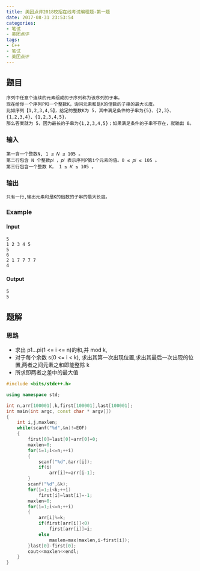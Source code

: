 ```yaml
---
title: 美团点评2018校招在线考试编程题-第一题
date: 2017-08-31 23:53:54
categories:
- 笔试
- 美团点评
tags:
- C++
- 笔试
- 美团点评
---
```

## 题目
	序列中任意个连续的元素组成的子序列称为该序列的子串。
	现在给你一个序列P和一个整数K，询问元素和是K的倍数的子串的最大长度。
	比如序列【1,2,3,4,5】，给定的整数K为 5，其中满足条件的子串为{5}、{2,3}、{1,2,3,4}、{1,2,3,4,5}，
	那么答案就为 5，因为最长的子串为{1,2,3,4,5}；如果满足条件的子串不存在，就输出 0。
### 输入
	第一含一个整数N, 1 ≤ 𝑁 ≤ 105 。
	第二行包含 N 个整数𝑝𝑖 ，𝑝𝑖 表示序列P第i个元素的值。0 ≤ 𝑝𝑖 ≤ 105 。
	第三行包含一个整数 K， 1 ≤ 𝐾 ≤ 105 。
### 输出
	只有一行,输出元素和是K的倍数的子串的最大长度。
### Example
#### Input
	5
	1 2 3 4 5
	5
	6
	2 1 7 7 7 7
	4
#### Output
	5
	5
## 题解
### 思路
* 求出 p1...pi(1 <= i <= n)的和,并 mod k,
* 对于每个余数 s(0 <= i < k), 求出其第一次出现位置,求出其最后一次出现的位置,两者之间元素之和即能整除 k
* 所求即两者之差中的最大值

```cpp
#include <bits/stdc++.h>

using namespace std;

int n,arr[100001],k,first[100001],last[100001];
int main(int argc, const char * argv[])
{
    int i,j,maxlen;
    while(scanf("%d",&n)!=EOF)
    {
        first[0]=last[0]=arr[0]=0;
        maxlen=0;
        for(i=1;i<=n;++i)
        {
            scanf("%d",&arr[i]);
            if(i)
                arr[i]+=arr[i-1];
        }
        scanf("%d",&k);
        for(i=1;i<k;++i)
            first[i]=last[i]=-1;
        maxlen=0;
        for(i=1;i<=n;++i)
        {
            arr[i]%=k;
            if(first[arr[i]]<0)
                first[arr[i]]=i;
            else
                maxlen=max(maxlen,i-first[i]);
        }last[0]-first[0];
        cout<<maxlen<<endl;
    }
}
```
